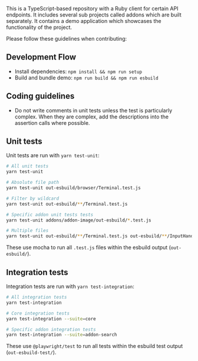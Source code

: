 This is a TypeScript-based repository with a Ruby client for certain API endpoints. It includes several sub projects called addons which are built separately. It contains a demo application which showcases the functionality of the project.

Please follow these guidelines when contributing:

## Development Flow

- Install dependencies: `npm install && npm run setup`
- Build and bundle demo: `npm run build && npm run esbuild`

## Coding guidelines

- Do not write comments in unit tests unless the test is particularly complex. When they are complex, add the descriptions into the assertion calls where possible.

## Unit tests

Unit tests are run with `yarn test-unit`:

```sh
# All unit tests
yarn test-unit

# Absolute file path
yarn test-unit out-esbuild/browser/Terminal.test.js

# Filter by wildcard
yarn test-unit out-esbuild/**/Terminal.test.js

# Specific addon unit tests tests
yarn test-unit addons/addon-image/out-esbuild/*.test.js

# Multiple files
yarn test-unit out-esbuild/**/Terminal.test.js out-esbuild/**/InputHandler.test.js
```

These use mocha to run all `.test.js` files within the esbuild output (`out-esbuild/`).

## Integration tests

Integration tests are run with `yarn test-integration`:

```sh
# All integration tests
yarn test-integration

# Core integration tests
yarn test-integration --suite=core

# Specific addon integration tests
yarn test-integration --suite=addon-search
```

These use `@playwright/test` to run all tests within the esbuild test output (`out-esbuild-test/`).
